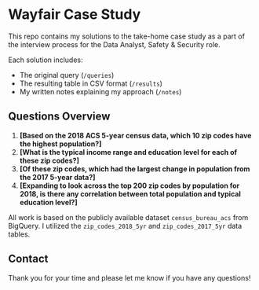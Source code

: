 # Wayfair Case Study
This repo contains my solutions to the take-home case study as a part of the interview process for the Data Analyst, Safety &amp; Security role.

Each solution includes:

- The original query (`/queries`)
- The resulting table in CSV format (`/results`)
- My written notes explaining my approach (`/notes`)

## Questions Overview

1. **[Based on the 2018 ACS 5-year census data, which 10 zip codes have the highest population?]**
2. **[What is the typical income range and education level for each of these zip codes?]**
3. **[Of these zip codes, which had the largest change in population from the 2017 5-year data?]**
4. **[Expanding to look across the top 200 zip codes by population for 2018, is there any correlation between total population and typical education level?]**

All work is based on the publicly available dataset `census_bureau_acs` from BigQuery. I utilized the `zip_codes_2018_5yr` and `zip_codes_2017_5yr` data tables.

## Contact

Thank you for your time and please let me know if you have any questions!
